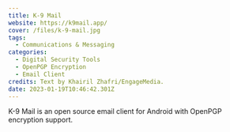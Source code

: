 ```yaml
---
title: K-9 Mail
website: https://k9mail.app/
cover: /files/k-9-mail.jpg
tags:
  - Communications & Messaging
categories:
  - Digital Security Tools
  - OpenPGP Encryption
  - Email Client
credits: Text by Khairil Zhafri/EngageMedia.
date: 2023-01-19T10:46:42.301Z
---
```

K-9 Mail is an open source email client for Android with OpenPGP encryption support.